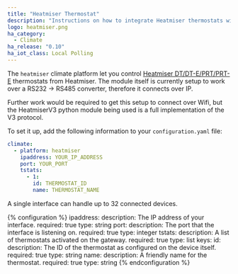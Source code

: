 ```yaml
---
title: "Heatmiser Thermostat"
description: "Instructions on how to integrate Heatmiser thermostats within Home Assistant."
logo: heatmiser.png
ha_category:
  - Climate
ha_release: "0.10"
ha_iot_class: Local Polling
---
```


The `heatmiser` climate platform let you control [Heatmiser DT/DT-E/PRT/PRT-E](https://www.heatmisershop.co.uk/room-thermostats/) thermostats from Heatmiser. The module itself is currently setup to work over a RS232 -> RS485 converter, therefore it connects over IP.

Further work would be required to get this setup to connect over Wifi, but the HeatmiserV3 python module being used is a full implementation of the V3 protocol.

To set it up, add the following information to your `configuration.yaml` file:

```yaml
climate:
  - platform: heatmiser
    ipaddress: YOUR_IP_ADDRESS
    port: YOUR_PORT
    tstats:
      - 1:
        id: THERMOSTAT_ID
        name: THERMOSTAT_NAME
```

A single interface can handle up to 32 connected devices.

{% configuration %}
ipaddress:
  description: The IP address of your interface.
  required: true
  type: string
port:
  description: The port that the interface is listening on.
  required: true
  type: integer
tstats:
  description: A list of thermostats activated on the gateway.
  required: true
  type: list
  keys:
    id:
      description: The ID of the thermostat as configured on the device itself.
      required: true
      type: string
    name:
      description: A friendly name for the thermostat.
      required: true
      type: string
{% endconfiguration %}
